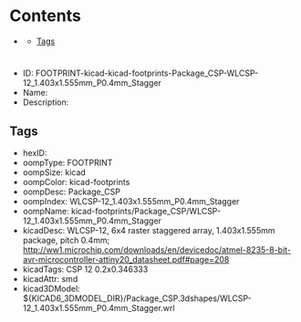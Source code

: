 



Contents
========

* [](#)
	* [Tags](#tags)

# 

- ID: FOOTPRINT-kicad-kicad-footprints-Package_CSP-WLCSP-12_1.403x1.555mm_P0.4mm_Stagger
- Name: 
- Description: 

## Tags

- hexID: 
- oompType: FOOTPRINT
- oompSize: kicad
- oompColor: kicad-footprints
- oompDesc: Package_CSP
- oompIndex: WLCSP-12_1.403x1.555mm_P0.4mm_Stagger
- oompName: kicad-footprints/Package_CSP/WLCSP-12_1.403x1.555mm_P0.4mm_Stagger
- kicadDesc: WLCSP-12, 6x4 raster staggered array, 1.403x1.555mm package, pitch 0.4mm; http://ww1.microchip.com/downloads/en/devicedoc/atmel-8235-8-bit-avr-microcontroller-attiny20_datasheet.pdf#page=208
- kicadTags: CSP 12 0.2x0.346333
- kicadAttr: smd
- kicad3DModel: ${KICAD6_3DMODEL_DIR}/Package_CSP.3dshapes/WLCSP-12_1.403x1.555mm_P0.4mm_Stagger.wrl
